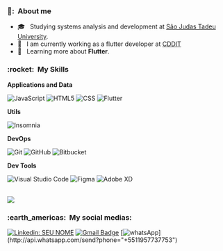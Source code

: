 
<h3> 👨: &nbsp;About me</h3>

- 🎓 &nbsp; Studying systems analysis and development at <a href="https://www.usjt.br">São Judas Tadeu University</a>.
- 💼 &nbsp; I am currently working as a flutter developer at <a href="https://cddit.com.br">CDDIT</a>
- 🌱 &nbsp; Learning more about **Flutter**.

<h3> :rocket: &nbsp;My Skills </h3>

**Applications and Data**

  ![JavaScript](https://img.shields.io/badge/-JavaScript-333333?style=flat&logo=javascript)
  ![HTML5](https://img.shields.io/badge/-HTML5-333333?style=flat&logo=HTML5)
  ![CSS](https://img.shields.io/badge/-CSS-333333?style=flat&logo=CSS3&logoColor=1572B6)
  ![Flutter](https://img.shields.io/badge/-Flutter-333333?style=flat&logo=Flutter)

**Utils**

  ![Insomnia](https://img.shields.io/badge/-Insomnia-333333?style=flat&logo=insomnia)
  
  **DevOps**

  ![Git](https://img.shields.io/badge/-Git-333333?style=flat&logo=git)
  ![GitHub](https://img.shields.io/badge/-GitHub-333333?style=flat&logo=github)
  ![Bitbucket](https://img.shields.io/badge/-Bitbucket-333333?style=flat&logo=bitbucket)

**Dev Tools**

  ![Visual Studio Code](https://img.shields.io/badge/-Visual%20Studio%20Code-333333?style=flat&logo=visual-studio-code&logoColor=007ACC)
  ![Figma](https://img.shields.io/badge/-Figma-333333?style=flat&logo=figma&logoColor=007ACC)
  ![Adobe XD](https://img.shields.io/badge/-Adobe%20XD-333333?style=flat&logo=adobe-xd&logoColor=007ACC)

<br/>
<a href="https://github.com/jeffclaver">
  <img align="center" src="https://github-readme-stats.vercel.app/api/top-langs/?username=JeffClaver&theme=dracula&hide_langs_below=1" />
</a>

<br/>

<h3> :earth_americas: &nbsp;My social medias: </h3> 

[![Linkedin: SEU NOME](https://img.shields.io/badge/-Jefferson&nbsp;Claver-blue?style=flat-square&logo=Linkedin&logoColor=white&link=https://www.linkedin.com/in/jefferson-claver-110729168/)](https://www.linkedin.com/in/jefferson-claver-110729168/)
[![Gmail Badge](https://img.shields.io/badge/-Gmail-006bed?style=flat-square&logo=Gmail&logoColor=white&link=mailto:claverjeff19@gmail.com)](mailto:claverjeff19@gmail.com)
[![whatsApp](https://img.shields.io/badge/-WhatsApp-25d366?style=flat-square&labelColor=25d366&logo=whatsapp&logoColor=white&link=https:http://api.whatsapp.com/send?phone="+5511957737753")](http://api.whatsapp.com/send?phone="+5511957737753")
